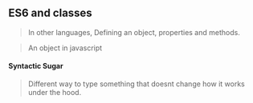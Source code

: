 ## ES6 and classes

> In other languages, Defining an object, properties and methods.

> An object in javascript

#### Syntactic Sugar
> Different way to type something that doesnt change how it works under the hood.
